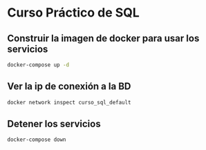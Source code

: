 # Curso Práctico de SQL

## Construir la imagen de docker para usar los servicios

```bash
docker-compose up -d
```

## Ver la ip de conexión a la BD

```bash
docker network inspect curso_sql_default
```

## Detener los servicios

```bash
docker-compose down
```
